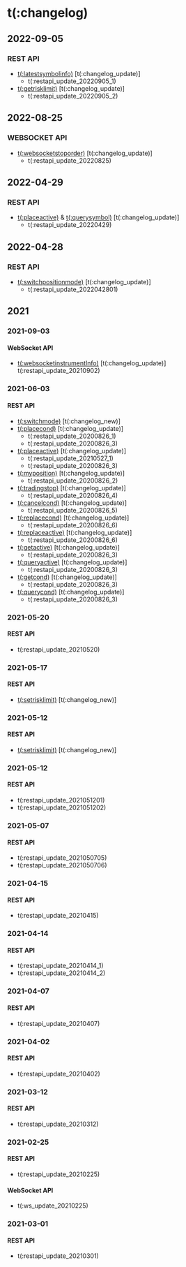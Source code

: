 # t(:changelog)

## 2022-09-05
### REST API
- [t(:latestsymbolinfo)](#t-latestsymbolinfo) [t(:changelog_update)]
  - t(:restapi_update_20220905_1)
- [t(:getrisklimit)](#t-getrisklimit) [t(:changelog_update)]
  - t(:restapi_update_20220905_2)

## 2022-08-25
### WEBSOCKET API
- [t(:websocketstoporder)](#t-websocketstoporder) [t(:changelog_update)]
  - t(:restapi_update_20220825)

## 2022-04-29
### REST API
- [t(:placeactive)](#t-placeactive) & [t(:querysymbol)](#t-querysymbol) [t(:changelog_update)]
  - t(:restapi_update_20220429)

## 2022-04-28
### REST API
- [t(:switchpositionmode)](#t-switchpositionmode) [t(:changelog_update)]
  - t(:restapi_update_2022042801)

## 2021
### 2021-09-03
#### WebSocket API
- [t(:websocketinstrumentInfo)](#t-websocketinstrumentinfo) [t(:changelog_update)]
  t(:restapi_update_20210902)

### 2021-06-03
#### REST API

- [t(:switchmode)](#t-switchmode) [t(:changelog_new)]
- [t(:placecond)](#t-placecond) [t(:changelog_update)]
    - t(:restapi_update_20200826_1)
    - t(:restapi_update_20200826_3)
- [t(:placeactive)](#t-placeactive) [t(:changelog_update)]
    - t(:restapi_update_20210527_1)
    - t(:restapi_update_20200826_3)
- [t(:myposition)](#t-myposition) [t(:changelog_update)]
    - t(:restapi_update_20200826_2)
- [t(:tradingstop)](#t-tradingstop) [t(:changelog_update)]
    - t(:restapi_update_20200826_4)
- [t(:cancelcond)](#t-cancelcond) [t(:changelog_update)]
    - t(:restapi_update_20200826_5)
- [t(:replacecond)](#t-replacecond) [t(:changelog_update)]
    - t(:restapi_update_20200826_6)
- [t(:replaceactive)](#t-replaceactive) [t(:changelog_update)]
    - t(:restapi_update_20200826_6)
- [t(:getactive)](#t-getactive) [t(:changelog_update)]
    - t(:restapi_update_20200826_3)    
- [t(:queryactive)](#t-queryactive) [t(:changelog_update)]
    - t(:restapi_update_20200826_3)    
- [t(:getcond)](#t-getcond) [t(:changelog_update)]
    - t(:restapi_update_20200826_3)    
- [t(:querycond)](#t-querycond) [t(:changelog_update)]
    - t(:restapi_update_20200826_3)

### 2021-05-20
#### REST API
- t(:restapi_update_20210520)

### 2021-05-17
#### REST API
- [t(:setrisklimit)](#t-setrisklimit) [t(:changelog_new)]


### 2021-05-12
#### REST API
- [t(:setrisklimit)](#t-setrisklimit) [t(:changelog_new)]


### 2021-05-12
#### REST API
- t(:restapi_update_2021051201)
- t(:restapi_update_2021051202)

### 2021-05-07
#### REST API
- t(:restapi_update_2021050705)
- t(:restapi_update_2021050706)

### 2021-04-15
#### REST API
- t(:restapi_update_20210415)

### 2021-04-14
#### REST API
- t(:restapi_update_20210414_1)
- t(:restapi_update_20210414_2)

### 2021-04-07
#### REST API
- t(:restapi_update_20210407)

### 2021-04-02

#### REST API
- t(:restapi_update_20210402)

### 2021-03-12

#### REST API
- t(:restapi_update_20210312)

### 2021-02-25

#### REST API
- t(:restapi_update_20210225)

#### WebSocket API
- t(:ws_update_20210225)

### 2021-03-01

#### REST API
- t(:restapi_update_20210301)
